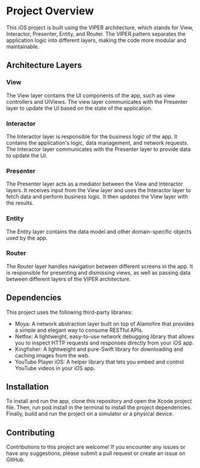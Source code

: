 # Project Overview
This iOS project is built using the VIPER architecture, which stands for View, Interactor, Presenter, Entity, and Router. The VIPER pattern separates the application logic into different layers, making the code more modular and maintainable.

## Architecture Layers
### View
The View layer contains the UI components of the app, such as view controllers and UIViews. The view layer communicates with the Presenter layer to update the UI based on the state of the application.

### Interactor
The Interactor layer is responsible for the business logic of the app. It contains the application's logic, data management, and network requests. The Interactor layer communicates with the Presenter layer to provide data to update the UI.

### Presenter
The Presenter layer acts as a mediator between the View and Interactor layers. It receives input from the View layer and uses the Interactor layer to fetch data and perform business logic. It then updates the View layer with the results.

### Entity
The Entity layer contains the data model and other domain-specific objects used by the app.

### Router
The Router layer handles navigation between different screens in the app. It is responsible for presenting and dismissing views, as well as passing data between different layers of the VIPER architecture.

## Dependencies
This project uses the following third-party libraries:

- Moya: A network abstraction layer built on top of Alamofire that provides a simple and elegant way to consume RESTful APIs.
- Netfox: A lightweight, easy-to-use network debugging library that allows you to inspect HTTP requests and responses directly from your iOS app.
- Kingfisher: A lightweight and pure-Swift library for downloading and caching images from the web.
- YouTube Player iOS: A helper library that lets you embed and control YouTube videos in your iOS app.

## Installation
To install and run the app, clone this repository and open the Xcode project file. Then, run pod install in the terminal to install the project dependencies. Finally, build and run the project on a simulator or a physical device.

## Contributing
Contributions to this project are welcome! If you encounter any issues or have any suggestions, please submit a pull request or create an issue on GitHub.
